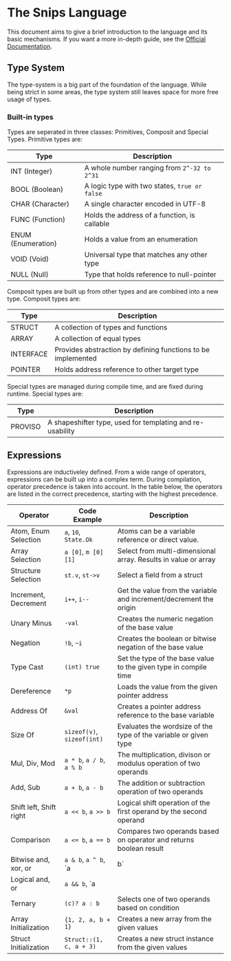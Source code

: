 # The Snips Language

 This document aims to give a brief introduction to the language and its basic mechanisms. If you want a more in-depth guide, see the [Official Documentation](https://github.com/PhilipJonasFranz/SnipsCompilerGen2/blob/develop/doc/Snips%20Documentation.pdf).

## Type System

The type-system is a big part of the foundation of the language. While being strict in some areas, the type system still leaves space for more free usage of types.

### Built-in types

Types are seperated in three classes: Primitives, Composit and Special Types. Primitive types are:

 |         Type       |                  Description                  |
 | ------------------ | --------------------------------------------- |
 | INT (Integer)      | A whole number ranging from `2^-32 to 2^31`   |
 | BOOL (Boolean)     | A logic type with two states, `true or false` |
 | CHAR (Character)   | A single character encoded in UTF-8           |
 | FUNC (Function)    | Holds the address of a function, is callable  |
 | ENUM (Enumeration) | Holds a value from an enumeration             |
 | VOID (Void)        | Universal type that matches any other type    |
 | NULL (Null)        | Type that holds reference to null-pointer     |
 
 Composit types are built up from other types and are combined into a new type. Composit types are:
 
 |         Type       |                         Description                         |
 | ------------------ | ----------------------------------------------------------- |
 | STRUCT             | A collection of types and functions                         |
 | ARRAY              | A collection of equal types                                 |
 | INTERFACE          | Provides abstraction by defining functions to be implemented|
 | POINTER            | Holds address reference to other target type                |

Special types are managed during compile time, and are fixed during runtime. Special types are:

 |         Type       |                         Description                         |
 | ------------------ | ----------------------------------------------------------- |
 | PROVISO            | A shapeshifter type, used for templating and re-usability   |

## Expressions

Expressions are inductiveley defined. From a wide range of operators, expressions can be built up into a complex term. During compilation, operator precedence is taken into account. In the table below, the operators are listed in the correct precedence, starting with the highest precedence.

 |         Operator       |       Code Example        |                               Description                          |
 | ---------------------- | ------------------------- | ------------------------------------------------------------------ |
 | Atom, Enum Selection   | `a`, `10`, `State.Ok`     | Atoms can be a variable reference or direct value.                 |
 | Array Selection        | `a [0]`, `m [0] [1]`      | Select from multi-dimensional array. Results in value or array     |
 | Structure Selection    | `st.v`, `st->v`           | Select a field from a struct                                       |
 | Increment, Decrement   | `i++`, `i--`              | Get the value from the variable and increment/decrement the origin |
 | Unary Minus            | `-val`                    | Creates the numeric negation of the base value                     |
 | Negation               | `!b`, `~i`                | Creates the boolean or bitwise negation of the base value          |
 | Type Cast              | `(int) true`              | Set the type of the base value to the given type in compile time   |
 | Dereference            | `*p`                      | Loads the value from the given pointer address                     |
 | Address Of             | `&val`                    | Creates a pointer address reference to the base variable           |
 | Size Of                | `sizeof(v)`, `sizeof(int)`| Evaluates the wordsize of the type of the variable or given type   |
 | Mul, Div, Mod          | `a * b`, `a / b`, `a % b` | The multiplication, divison or modulus operation of two operands   |
 | Add, Sub               | `a + b`, `a - b`          | The addition or subtraction operation of two operands              |
 | Shift left, Shift right| `a << b`, `a >> b`        | Logical shift operation of the first operand by the second operand |
 | Comparison             | `a <= b`, `a == b`        | Compares two operands based on operator and returns boolean result |
 | Bitwise and, xor, or   | `a & b`, `a ^ b`, `a | b` | The bitwise and, xor and or operation of two operands              |
 | Logical and, or        | `a && b`, `a || b`        | The logical and, xor and or operation of two operands              |
 | Ternary                | `(c)? a : b`              | Selects one of two operands based on condition                     |
 | Array Initialization   | `{1, 2, a, b + 1}`        | Creates a new array from the given values                          |
 | Struct Initialization  | `Struct::(1, c, a + 3)`   | Creates a new struct instance from the given values                |
 
